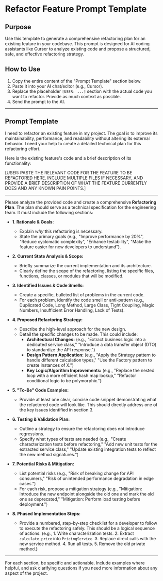 # Refactor Feature Prompt Template

## Purpose

Use this template to generate a comprehensive refactoring plan for an existing feature in your codebase. This prompt is designed for AI coding assistants like Cursor to analyze existing code and propose a structured, safe, and effective refactoring strategy.

## How to Use

1.  Copy the entire content of the "Prompt Template" section below.
2.  Paste it into your AI chat/editor (e.g., Cursor).
3.  Replace the placeholder `[USER: ...]` section with the actual code you want to refactor. Provide as much context as possible.
4.  Send the prompt to the AI.

---

## Prompt Template

I need to refactor an existing feature in my project. The goal is to improve its maintainability, performance, and readability without altering its external behavior. I need your help to create a detailed technical plan for this refactoring effort.

Here is the existing feature's code and a brief description of its functionality:

[USER: PASTE THE RELEVANT CODE FOR THE FEATURE TO BE REFACTORED HERE. INCLUDE MULTIPLE FILES IF NECESSARY, AND PROVIDE A BRIEF DESCRIPTION OF WHAT THE FEATURE CURRENTLY DOES AND ANY KNOWN PAIN POINTS.]

---

Please analyze the provided code and create a comprehensive **Refactoring Plan**. The plan should serve as a technical specification for the engineering team. It must include the following sections:

*   **1. Rationale & Goals:**
    *   Explain *why* this refactoring is necessary.
    *   State the primary goals (e.g., "Improve performance by 20%", "Reduce cyclomatic complexity", "Enhance testability", "Make the feature easier for new developers to understand").

*   **2. Current State Analysis & Scope:**
    *   Briefly summarize the current implementation and its architecture.
    *   Clearly define the scope of the refactoring, listing the specific files, functions, classes, or modules that will be modified.

*   **3. Identified Issues & Code Smells:**
    *   Create a specific, bulleted list of problems in the current code.
    *   For each problem, identify the code smell or anti-pattern (e.g., Duplicated Code, Long Method, Large Class, Tight Coupling, Magic Numbers, Insufficient Error Handling, Lack of Tests).

*   **4. Proposed Refactoring Strategy:**
    *   Describe the high-level approach for the new design.
    *   Detail the specific changes to be made. This could include:
        *   **Architectural Changes:** (e.g., "Extract business logic into a dedicated service class," "Introduce a data transfer object (DTO) to standardize the API response.")
        *   **Design Pattern Application:** (e.g., "Apply the Strategy pattern to handle different calculation types," "Use the Factory pattern to create instances of X.")
        *   **Key Logic/Algorithm Improvements:** (e.g., "Replace the nested loop with a more efficient hash map lookup," "Refactor conditional logic to be polymorphic.")

*   **5. "To-Be" Code Examples:**
    *   Provide at least one clear, concise code snippet demonstrating what the refactored code will look like. This should directly address one of the key issues identified in section 3.

*   **6. Testing & Validation Plan:**
    *   Outline a strategy to ensure the refactoring does not introduce regressions.
    *   Specify what types of tests are needed (e.g., "Create characterization tests before refactoring," "Add new unit tests for the extracted service class," "Update existing integration tests to reflect the new method signatures.")

*   **7. Potential Risks & Mitigation:**
    *   List potential risks (e.g., "Risk of breaking change for API consumers," "Risk of unintended performance degradation in edge cases.")
    *   For each risk, propose a mitigation strategy (e.g., "Mitigation: Introduce the new endpoint alongside the old one and mark the old one as deprecated," "Mitigation: Perform load testing before deployment.")

*   **8. Phased Implementation Steps:**
    *   Provide a numbered, step-by-step checklist for a developer to follow to execute the refactoring safely. This should be a logical sequence of actions. (e.g., 1. Write characterization tests. 2. Extract `calculate_price` into `PricingService`. 3. Replace direct calls with the new service method. 4. Run all tests. 5. Remove the old private method.)

---

For each section, be specific and actionable. Include examples where helpful, and ask clarifying questions if you need more information about any aspect of the project.